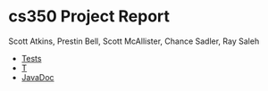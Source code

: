 # cs350 Project Report

Scott Atkins, Prestin Bell, Scott McAllister,  Chance Sadler, Ray Saleh


* [Tests](./tests/test/)
* [T](./tests.csv)
* [JavaDoc](./javadoc/)

